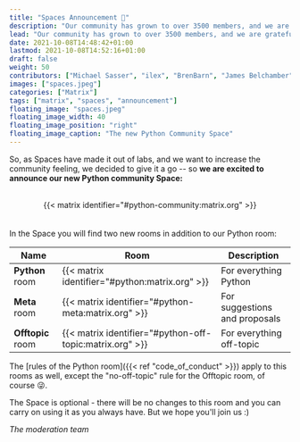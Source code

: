```yaml
---
title: "Spaces Announcement 🎉"
description: "Our community has grown to over 3500 members, and we are grateful for everyone who is bearing with us. Thanks Pythoneers!"
lead: "Our community has grown to over 3500 members, and we are grateful for everyone who is bearing with us. Thanks Pythoneers!<br /> As we grow, we want to provide space for more conversations. Keeping discussion on-topic in this room is the right thing to do, but off-topic conversation is fun -- and it builds a stronger community."
date: 2021-10-08T14:48:42+01:00
lastmod: 2021-10-08T14:52:16+01:00
draft: false
weight: 50
contributors: ["Michael Sasser", "ilex", "BrenBarn", "James Belchamber"]
images: ["spaces.jpeg"]
categories: ["Matrix"]
tags: ["matrix", "spaces", "announcement"]
floating_image: "spaces.jpeg"
floating_image_width: 40
floating_image_position: "right"
floating_image_caption: "The new Python Community Space"
---
```


<!-- {{< img src="spaces.jpeg" alt="spaces image" caption="<center><em>The new Python Community Space </em></center>" class="border-0" >}} -->

<!-- As we grow, we want to provide space for more conversations. Keeping -->
<!-- discussion on-topic in this room is the right thing to do, but off-topic -->
<!-- conversation is fun -- and it builds a stronger community. -->

So, as Spaces have made it out of labs, and we want to increase the community
feeling, we decided to give it a go -- so
**we are excited to announce our new Python community Space:**
<br /><br />

<center>
{{< matrix identifier="#python-community:matrix.org" >}}
</center>
<br /><br />
In the Space you will find two new rooms in addition to our Python room:

| Name              | Room                                                     | Description                   |
| ----------------- | -------------------------------------------------------- | ----------------------------- |
| **Python** room   | {{< matrix identifier="#python:matrix.org" >}}           | For everything Python         |
| **Meta** room     | {{< matrix identifier="#python-meta:matrix.org" >}}      | For suggestions and proposals |
| **Offtopic** room | {{< matrix identifier="#python-off-topic:matrix.org" >}} | For everything off-topic      |

The [rules of the Python room]({{< ref "code_of_conduct" >}}) apply to this
rooms as well, except the "no-off-topic" rule for the Offtopic room, of
course 😜.

The Space is optional - there will be no changes to this room and you can
carry on using it as you always have. But we hope you'll join us :)

_The moderation team_
